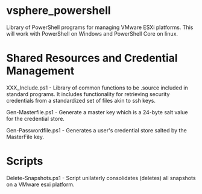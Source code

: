# vsphere_powershell
Library of PowerShell programs for managing VMware ESXi platforms. This will work with PowerShell on Windows and PowerShell Core on linux.

# Shared Resources and Credential Management
XXX_Include.ps1 - Library of common functions to be .source included in standard programs. It includes functionality for retrieving security credentials from a standardized set of files akin to ssh keys.

Gen-Masterfile.ps1 - Generate a master key which is a 24-byte salt value for the credential store.

Gen-Passwordfile.ps1 - Generates a user's credential store salted by the MasterFile key.

# Scripts
Delete-Snapshots.ps1 - Script unilaterly consolidates (deletes) all snapshots on a VMware esxi platform.
